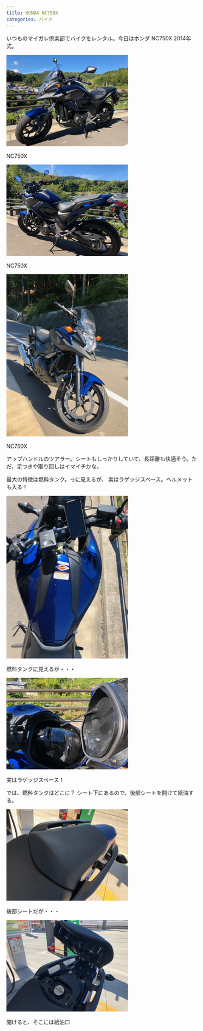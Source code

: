 ```yaml
---
title: HONDA NC750X
categories: バイク
---
```

いつものマイガレ倶楽部でバイクをレンタル。今日はホンダ NC750X 2014年式。

<div class="post-img">
<a href="/assets/images/20180826b/IMG_0745.jpeg">
<img src="/assets/images/20180826b/IMG_0745.jpeg" width="320px">
</a>
<p>NC750X</p>
</div>

<div class="post-img">
<a href="/assets/images/20180826b/IMG_0747.jpeg">
<img src="/assets/images/20180826b/IMG_0747.jpeg" width="320px">
</a>
<p>NC750X</p>
</div>

<div class="post-img">
<a href="/assets/images/20180826b/IMG_0749.jpeg">
<img src="/assets/images/20180826b/IMG_0749.jpeg" width="320px">
</a>
<p>NC750X</p>
</div>

アップハンドルのツアラー。シートもしっかりしていて、長距離も快適そう。ただ、足つきや取り回しはイマイチかな。

最大の特徴は燃料タンク。っに見えるが、 実はラゲッジスペース。ヘルメットも入る！

<div class="post-img">
<a href="/assets/images/20180826b/IMG_0752.jpeg">
<img src="/assets/images/20180826b/IMG_0752.jpeg" width="320px">
</a>
<p>燃料タンクに見えるが・・・</p>
</div>

<div class="post-img">
<a href="/assets/images/20180826b/IMG_0756.jpeg">
<img src="/assets/images/20180826b/IMG_0756.jpeg" width="320px">
</a>
<p>実はラゲッジスペース！</p>
</div>


では、燃料タンクはどこに？ シート下にあるので、後部シートを開けて給油する。

<div class="post-img">
<a href="/assets/images/20180826b/IMG_0761.jpeg">
<img src="/assets/images/20180826b/IMG_0761.jpeg" width="320px">
</a>
<p>後部シートだが・・・</p>
</div>

<div class="post-img">
<a href="/assets/images/20180826b/IMG_0763.jpeg">
<img src="/assets/images/20180826b/IMG_0763.jpeg" width="320px">
</a>
<p>開けると、そこには給油口</p>
</div>
